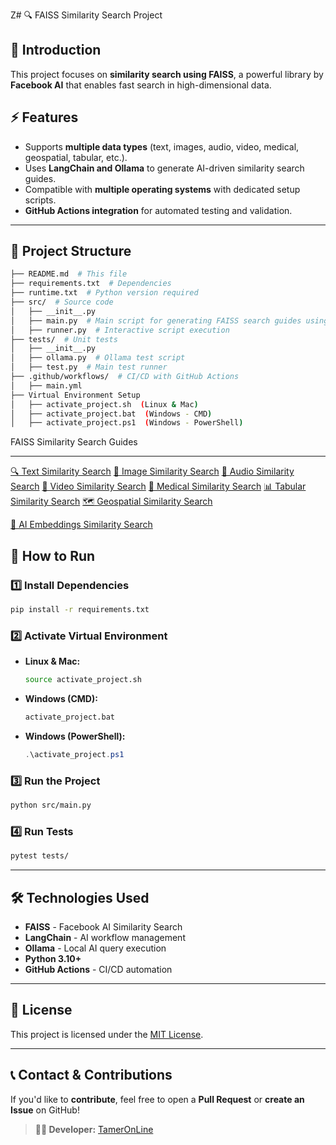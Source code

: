 Z# 🔍 FAISS Similarity Search Project

## 📌 Introduction
This project focuses on **similarity search using FAISS**, a powerful library by **Facebook AI** that enables fast search in high-dimensional data.

## ⚡ Features
- Supports **multiple data types** (text, images, audio, video, medical, geospatial, tabular, etc.).
- Uses **LangChain and Ollama** to generate AI-driven similarity search guides.
- Compatible with **multiple operating systems** with dedicated setup scripts.
- **GitHub Actions integration** for automated testing and validation.

---

## 📂 Project Structure

```bash
├── README.md  # This file
├── requirements.txt  # Dependencies
├── runtime.txt  # Python version required
├── src/  # Source code
│   ├── __init__.py
│   ├── main.py  # Main script for generating FAISS search guides using LangChain and Ollama
│   ├── runner.py  # Interactive script execution
├── tests/  # Unit tests
│   ├── __init__.py
│   ├── ollama.py  # Ollama test script
│   ├── test.py  # Main test runner
├── .github/workflows/  # CI/CD with GitHub Actions
│   ├── main.yml
├── Virtual Environment Setup
│   ├── activate_project.sh  (Linux & Mac)
│   ├── activate_project.bat  (Windows - CMD)
│   ├── activate_project.ps1  (Windows - PowerShell)

```
FAISS Similarity Search Guides



---

[🔍 Text Similarity Search](text_faiss_similarity_search.md)
[📸 Image Similarity Search](images_faiss_similarity_search.md)
[🎵 Audio Similarity Search](audio_faiss_similarity_search.md)
[🎥 Video Similarity Search](video_faiss_similarity_search.md)
[🏥 Medical Similarity Search](medical_faiss_similarity_search.md)
[📊 Tabular Similarity Search](tabular_faiss_similarity_search.md)
[🗺️ Geospatial Similarity Search](geospatial_faiss_similarity_search.md)

[🤖 AI Embeddings Similarity Search](ai_embeddings_faiss_similarity_search.md)

## 🚀 How to Run

### 1️⃣ Install Dependencies
```bash
pip install -r requirements.txt
```

### 2️⃣ Activate Virtual Environment
- **Linux & Mac:**
  ```bash
  source activate_project.sh
  ```
- **Windows (CMD):**
  ```cmd
  activate_project.bat
  ```
- **Windows (PowerShell):**
  ```powershell
  .\activate_project.ps1
  ```

### 3️⃣ Run the Project
```bash
python src/main.py
```

### 4️⃣ Run Tests
```bash
pytest tests/
```

---

## 🛠️ Technologies Used
- **FAISS** - Facebook AI Similarity Search
- **LangChain** - AI workflow management
- **Ollama** - Local AI query execution
- **Python 3.10+**
- **GitHub Actions** - CI/CD automation

---

## 📜 License
This project is licensed under the [MIT License](LICENSE).

---

## 📞 Contact & Contributions
If you'd like to **contribute**, feel free to open a **Pull Request** or **create an Issue** on GitHub!

> **👨‍💻 Developer:** [TamerOnLine](https://github.com/TamerOnLine)

